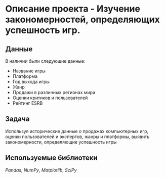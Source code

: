# Описание проекта - Изучение закономерностей, определяющих успешность игр.


## Данные

В наличии были следующие данные:
- Название игры
- Платформа
- Год выхода игры
- Жанр
- Продажи в различных регионах мира
- Оценки критиков и пользователей
- Рейтинг ESRB

## Задача

Используя исторические данные о продажах компьютерных игр, оценки пользователей и экспертов, жанры и платформы, выявить закономерности, определяющие успешность игры

## Используемые библиотеки
*Pandas*, *NumPy*, *Matplotlib*, *SciPy*
